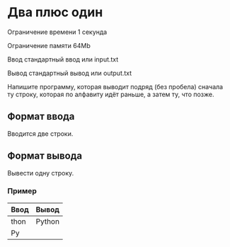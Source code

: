# Два плюс один

Ограничение времени 1 секунда

Ограничение памяти 64Mb

Ввод стандартный ввод или input.txt

Вывод стандартный вывод или output.txt

Напишите программу, которая выводит подряд (без пробела) сначала ту строку, которая по алфавиту идёт раньше, а затем ту, что позже.

## Формат ввода

Вводится две строки.

## Формат вывода

Вывести одну строку.


### Пример 

| Ввод | Вывод  |
|--|--|
| thon | Python |
| Py |  |


